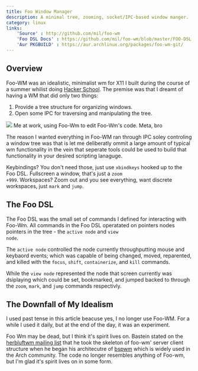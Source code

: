 ```yaml
---
title: Foo Window Manager
description: A minimal tree, zooming, socket/IPC-based window manger.
category: linux
links:
    'Source' : http://github.com/mil/foo-wm
    'Foo DSL Docs' : https://github.com/mil/foo-wm/blob/master/FOO-DSL.md
    'Aur PKGBUILD' : https://aur.archlinux.org/packages/foo-wm-git/
---
```

## Overview
Foo-WM was an idealistic, minimalist wm for X11 I built during the course of a summer whilist doing [Hacker School]().  The premise was that I dreamt of having a WM that did only two things:

1. Provide a tree structure for organizing windows.
2. Open some IPC for traversing and manipulating the tree.

<div class='captioned-image'>
<img src="/interfaces/Foo-Wm/kind-of-busy.png">
<span class='caption'>Me at work, using Foo-Wm to edit Foo-Wm's code. Meta, bro</span>
</div>

The reason I wanted everything in Foo-WM ran through IPC soley controling a window tree was that is let me deliberatly ommit a large amount of typical wm functionality in the vein that seperate tools could be used to build that functionality in your desired scripting lanaguge.

Keybindings? You don't need those, just use <code>xbindkeys</code> hooked up to the Foo DSL. Fullscreen a window, that's just a <code>zoom +999</code>. Workspaces? Zoom out and you see everything, want discrete workspaces, just <code>mark</code> and <code>jump</code>.

## The Foo DSL
The Foo DSL was the small set of commands I defined for interacting with Foo-Wm. All commands in the Foo DSL operatated on pointers nodes pointers in the tree - the <code>active node</code> and <code>view node</code>.

The <code>active node</code> controlled the node currently throughputting mouse and keybaord events; which was capable of being changed, moved, reparented, and killed with the <code>focus</code>, <code>shift</code>, <code>containerize</code>, and <code>kill</code> commands.  

While the <code>view node</code> represented the node that screen currently was dsiplaying which could be set, bookmarked, and jumped backed to through the <code>zoom</code>, <code>mark</code>, and <code>jump</code> commands respectivly.


## The Downfall of My Idealism
I used past tense in this article beacuse yes, I no longer use Foo-WM. For a while I used it daily, but at the end of the day, it was an experiment. 

Foo Wm may be dead, but I think it's spirit lives on. Bastein stated on the [herbluftwm mailing list]() that he took the skeleton of foo-wm' server client structure when he began his architecutre of [bspwm]() which is widely used in the Arch community. The code no longer resembles anything of Foo-wm, but I'm glad it's spirit lives on in some form.

